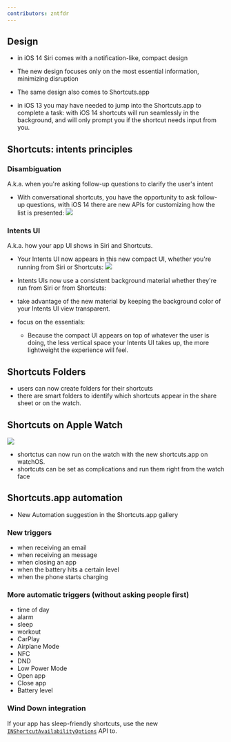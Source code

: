 ```yaml
---
contributors: zntfdr
---
```


## Design

- in iOS 14 Siri comes with a notification-like, compact design
- The new design focuses only on the most essential information, minimizing disruption

- The same design also comes to Shortcuts.app
- in iOS 13 you may have needed to jump into the Shortcuts.app to complete a task: with iOS 14 shortcuts will run seamlessly in the background, and will only prompt you if the shortcut needs input from you.

## Shortcuts: intents principles

### Disambiguation

A.k.a. when you're asking follow-up questions to clarify the user's intent

- With conversational shortcuts, you have the opportunity to ask follow-up questions, with iOS 14 there are new APIs for customizing how the list is presented:
![][listImage]

### Intents UI

A.k.a. how your app UI shows in Siri and Shortcuts.

- Your Intents UI now appears in this new compact UI, whether you're running from Siri or Shortcuts:
![][intentsImage]

- Intents UIs now use a consistent background material whether they're run from Siri or from Shortcuts:
 - take advantage of the new material by keeping the background color of your Intents UI view transparent.

- focus on the essentials:
  - Because the compact UI appears on top of whatever the user is doing, the less vertical space your Intents UI takes up, the more lightweight the experience will feel.

## Shortcuts Folders

- users can now create folders for their shortcuts
- there are smart folders to identify which shortcuts appear in the share sheet or on the watch.

## Shortcuts on Apple Watch

![][watchImage]

- shortctus can now run on the watch with the new shortcuts.app on watchOS.
- shortcuts can be set as complications and run them right from the watch face

## Shortcuts.app automation

- New Automation suggestion in the Shortcuts.app gallery

### New triggers

- when receiving an email
- when receiving an message
- when closing an app
- when the battery hits a certain level
- when the phone starts charging

### More automatic triggers (without asking people first)

- time of day
- alarm
- sleep
- workout
- CarPlay
- Airplane Mode
- NFC
- DND
- Low Power Mode
- Open app
- Close app
- Battery level

### Wind Down integration

If your app has sleep-friendly shortcuts, use the new [`INShortcutAvailabilityOptions`][INShortcutAvailabilityOptions] API to.

[INShortcutAvailabilityOptions]: https://developer.apple.com/documentation/sirikit/inshortcutavailabilityoptions

[listImage]: ../../../images/notes/wwdc20/10068/list.png 
[intentsImage]: ../../../images/notes/wwdc20/10068/intents.png
[foldersImage]: ../../../images/notes/wwdc20/10068/folders.png
[watchImage]: ../../../images/notes/wwdc20/10068/watch.png